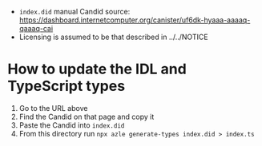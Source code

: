 - `index.did` manual Candid source: https://dashboard.internetcomputer.org/canister/uf6dk-hyaaa-aaaaq-qaaaq-cai
- Licensing is assumed to be that described in ../../NOTICE

# How to update the IDL and TypeScript types

1. Go to the URL above
2. Find the Candid on that page and copy it
3. Paste the Candid into `index.did`
4. From this directory run `npx azle generate-types index.did > index.ts`
